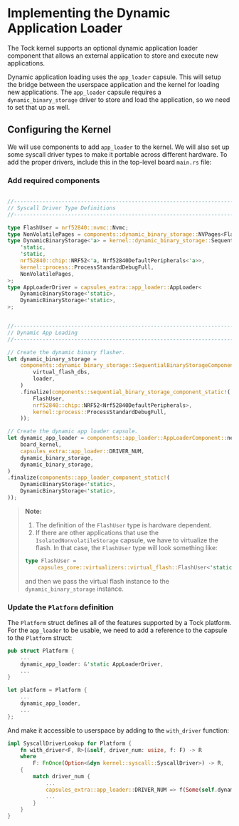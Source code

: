 # Implementing the Dynamic Application Loader

The Tock kernel supports an optional dynamic application loader component that
allows an external application to store and execute new applications.

Dynamic application loading uses the `app_loader` capsule. This will setup the
bridge between the userspace application and the kernel for loading new
applications. The `app_loader` capsule requires a `dynamic_binary_storage`
driver to store and load the application, so we need to set that up as well.

## Configuring the Kernel

We will use components to add `app_loader` to the kernel. We will also set up
some syscall driver types to make it portable across different hardware. To add
the proper drivers, include this in the top-level board `main.rs` file:

### Add required components

```rust

//--------------------------------------------------------------------------
// Syscall Driver Type Definitions
//--------------------------------------------------------------------------

type FlashUser = nrf52840::nvmc::Nvmc;
type NonVolatilePages = components::dynamic_binary_storage::NVPages<FlashUser>;
type DynamicBinaryStorage<'a> = kernel::dynamic_binary_storage::SequentialDynamicBinaryStorage<
    'static,
    'static,
    nrf52840::chip::NRF52<'a, Nrf52840DefaultPeripherals<'a>>,
    kernel::process::ProcessStandardDebugFull,
    NonVolatilePages,
>;
type AppLoaderDriver = capsules_extra::app_loader::AppLoader<
    DynamicBinaryStorage<'static>,
    DynamicBinaryStorage<'static>,
>;


//--------------------------------------------------------------------------
// Dynamic App Loading
//--------------------------------------------------------------------------

// Create the dynamic binary flasher.
let dynamic_binary_storage =
    components::dynamic_binary_storage::SequentialBinaryStorageComponent::new(
        virtual_flash_dbs,
        loader,
    )
    .finalize(components::sequential_binary_storage_component_static!(
        FlashUser,
        nrf52840::chip::NRF52<Nrf52840DefaultPeripherals>,
        kernel::process::ProcessStandardDebugFull,
    ));

// Create the dynamic app loader capsule.
let dynamic_app_loader = components::app_loader::AppLoaderComponent::new(
    board_kernel,
    capsules_extra::app_loader::DRIVER_NUM,
    dynamic_binary_storage,
    dynamic_binary_storage,
)
.finalize(components::app_loader_component_static!(
    DynamicBinaryStorage<'static>,
    DynamicBinaryStorage<'static>,
));
```

> **Note:**
>
> 1.  The definition of the `FlashUser` type is hardware dependent.
> 2.  If there are other applications that use the `IsolatedNonvolatileStorage`
>     capsule, we have to virtualize the flash. In that case, the `FlashUser`
>     type will look something like:
>
> ```rust
> type FlashUser =
>     capsules_core::virtualizers::virtual_flash::FlashUser<'static, nrf52840::nvmc::Nvmc>;
> ```
>
> and then we pass the virtual flash instance to the `dynamic_binary_storage`
> instance.

### Update the `Platform` definition

The `Platform` struct defines all of the features supported by a Tock platform.
For the `app_loader` to be usable, we need to add a reference to the capsule to
the `Platform` struct:

```rust
pub struct Platform {
	...
	dynamic_app_loader: &'static AppLoaderDriver,
    ...
}

let platform = Platform {
    ...
    dynamic_app_loader,
    ...
};
```

And make it accessible to userspace by adding to the `with_driver` function:

```rust
impl SyscallDriverLookup for Platform {
    fn with_driver<F, R>(&self, driver_num: usize, f: F) -> R
    where
        F: FnOnce(Option<&dyn kernel::syscall::SyscallDriver>) -> R,
    {
        match driver_num {
        	...
            capsules_extra::app_loader::DRIVER_NUM => f(Some(self.dynamic_app_loader)),
            ...
        }
    }
}
```
